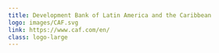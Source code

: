 ```yaml
---
title: Development Bank of Latin America and the Caribbean
logo: images/CAF.svg
link: https://www.caf.com/en/
class: logo-large
---
```

